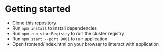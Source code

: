 # Getting started
- Clone this repository
- Run `npm install` to install dependencies
- Run `npm run startRegistry` to run the cluster registry
- Run `npm start --port 9001` to run application
- Open frontend/index.html on your browser to interact with application

